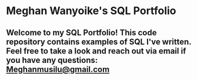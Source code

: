 # Meghan Wanyoike's SQL Portfolio

## Welcome to my SQL Portfolio! This code repository contains examples of SQL I've written. Feel free to take a look and reach out via email if you have any questions: Meghanmusilu@gmail.com 
